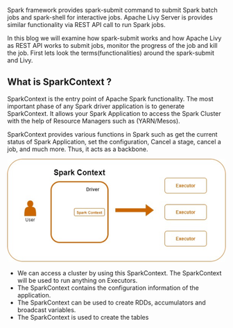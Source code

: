 Spark framework provides spark-submit command to submit Spark batch jobs and spark-shell for interactive jobs.  Apache Livy Server is provides similar functionality via REST API call to run Spark jobs.

In this blog we will examine how spark-submit works and how Apache Livy as REST API works to submit jobs, monitor the progress of the job and kill the job. First lets look the terms(functionalities) around the spark-submit and Livy.

## What is SparkContext ?
SparkContext is the entry point of Apache Spark functionality. The most important phase of any Spark driver application is to generate SparkContext. It allows your Spark Application to access the Spark Cluster with the help of Resource Managers such as (YARN/Mesos).

SparkContext provides various functions in Spark such as get the current status of Spark Application, set the configuration, Cancel a stage, cancel a job, and much more. Thus, it acts as a backbone.

![Spark](https://github.com/gurditsingh/blog/blob/gh-pages/_screenshots/sep5_sparkcontext.jpg?raw=true)

 - We can access a cluster by using this SparkContext. The SparkContext will be used to run anything on Executors.
 - The SparkContext contains the configuration information of the application.
 - The SparkContext can be used to create RDDs, accumulators and broadcast variables.
 - The SparkContext is used to create the tables 
<!--stackedit_data:
eyJoaXN0b3J5IjpbMTQ3MzY3ODYyMiwtMjY3OTM1ODMxLDExMT
EzNDM4NzgsMTQ0MjA1MTE3NywtNjM4MTQ2NDMsLTc2NDE4NjY2
MywyNjk1MzUzMzYsLTgwMDM2Nzg3LDE1NDAyNzY1NDksMTY3Mz
g4NTA3NywtMzY2NTA5NTE4LC0xNTE3MTA1MTY2LC01Njc4MTA3
NDYsMTMzMDExMTc1LC0xNjU4MTc4ODM4LDE4NTEyMjg4NDMsMT
E4NTYxNDk1OSwtOTU2MjI0MDE2LC04NDQ2NzU5NzQsLTEzMDA0
MDI2MzRdfQ==
-->